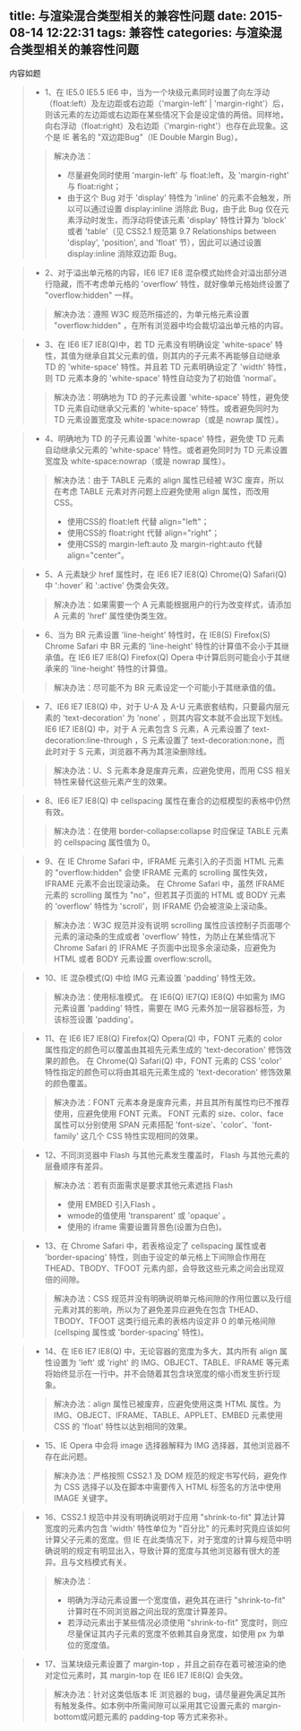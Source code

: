 title: 与渲染混合类型相关的兼容性问题
date: 2015-08-14 12:22:31
tags: 兼容性
categories: 与渲染混合类型相关的兼容性问题
---
内容如题
<!-- more -->

> - 1、在 IE5.0 IE5.5 IE6 中，当为一个块级元素同时设置了向左浮动（float:left）及左边距或右边距（'margin-left' | 'margin-right'）后，则该元素的左边距或右边距在某些情况下会是设定值的两倍。同样地，向右浮动（float:right）及右边距（'margin-right'）也存在此现象。这个是 IE 著名的 "双边距Bug"（IE Double Margin Bug）。
>> 解决办法：
>> - 尽量避免同时使用 'margin-left' 与 float:left，及 'margin-right' 与 float:right；
>> - 由于这个 Bug 对于 'display' 特性为 'inline' 的元素不会触发，所以可以通过设置 display:inline 消除此 Bug，由于此 Bug 仅在元素浮动时发生，而浮动将使该元素 'display' 特性计算为 'block' 或者 'table'（见 CSS2.1 规范第 9.7 Relationships between 'display', 'position', and 'float' 节），因此可以通过设置 display:inline 消除双边距 Bug。

> - 2、对于溢出单元格的内容，IE6 IE7 IE8 混杂模式始终会对溢出部分进行隐藏，而不考虑单元格的 'overflow' 特性，就好像单元格始终设置了 "overflow:hidden" 一样。
>> 解决办法：遵照 W3C 规范所描述的，为单元格元素设置 "overflow:hidden" ，在所有浏览器中均会裁切溢出单元格的内容。

> - 3、在 IE6 IE7 IE8(Q)中，若 TD 元素没有明确设定 'white-space' 特性，其值为继承自其父元素的值，则其内的子元素不再能够自动继承 TD 的 'white-space' 特性。并且若 TD 元素明确设定了 'width' 特性，则 TD 元素本身的 'white-space' 特性自动变为了初始值 'normal'。
>> 解决办法：明确地为 TD 的子元素设置 'white-space' 特性，避免使 TD 元素自动继承父元素的 'white-space' 特性。或者避免同时为 TD 元素设置宽度及 white-space:nowrap（或是 nowrap 属性）。

> - 4、明确地为 TD 的子元素设置 'white-space' 特性，避免使 TD 元素自动继承父元素的 'white-space' 特性。或者避免同时为 TD 元素设置宽度及 white-space:nowrap（或是 nowrap 属性）。
>> 解决办法：由于 TABLE 元素的 align 属性已经被 W3C 废弃，所以在考虑 TABLE 元素对齐问题上应避免使用 align 属性，而改用 CSS。
>> - 使用CSS的 float:left 代替 align="left"；
>> - 使用CSS的 float:right 代替 align="right"；
>> - 使用CSS的 margin-left:auto 及 margin-right:auto 代替 align="center"。

> - 5、A 元素缺少 href 属性时，在 IE6 IE7 IE8(Q) Chrome(Q) Safari(Q) 中 ':hover' 和 ':active' 伪类会失效。
>> 解决办法：如果需要一个 A 元素能根据用户的行为改变样式，请添加 A 元素的 'href' 属性使伪类生效。

> - 6、当为 BR 元素设置 'line-height' 特性时，在 IE8(S) Firefox(S) Chrome Safari 中 BR 元素的 'line-height' 特性的计算值不会小于其继承值。在 IE6 IE7 IE8(Q) Firefox(Q) Opera 中计算后则可能会小于其继承来的 'line-height' 特性的计算值。
>> 解决办法：尽可能不为 BR 元素设定一个可能小于其继承值的值。

> - 7、IE6 IE7 IE8(Q) 中，对于 U-A 及 A-U 元素嵌套结构，只要最内层元素的 'text-decoration' 为 'none' ，则其内容文本就不会出现下划线。
IE6 IE7 IE8(Q) 中，对于 A 元素包含 S 元素，A 元素设置了 text-decoration:line-through ，S 元素设置了 text-decoration:none，而此时对于 S 元素，浏览器不再为其渲染删除线。
>> 解决办法：U、S 元素本身是废弃元素，应避免使用，而用 CSS 相关特性来替代这些元素产生的效果。

> - 8、IE6 IE7 IE8(Q) 中 cellspacing 属性在重合的边框模型的表格中仍然有效。
>> 解决办法：在使用 border-collapse:collapse 时应保证 TABLE 元素的 cellspacing 属性值为 0。

> - 9、在 IE Chrome Safari 中，IFRAME 元素引入的子页面 HTML 元素的 "overflow:hidden" 会使 IFRAME 元素的 scrolling 属性失效，IFRAME 元素不会出现滚动条。
在 Chrome Safari 中，虽然 IFRAME 元素的 scrolling 属性为 "no"，但若其子页面的 HTML 或 BODY 元素的 'overflow' 特性为 'scroll'，则 IFRAME 仍会被渲染上滚动条。
>> 解决办法：W3C 规范并没有说明 scrolling 属性应该控制子页面哪个元素的滚动条的生成或者 'overflow' 特性，为防止在某些情况下 Chrome Safari 的 IFRAME 子页面中出现多余滚动条，应避免为 HTML 或者 BODY 元素设置 overflow:scroll。

> - 10、IE 混杂模式(Q) 中给 IMG 元素设置 'padding' 特性无效。
>> 解决办法：使用标准模式。
在 IE6(Q) IE7(Q) IE8(Q) 中如需为 IMG 元素设置 'padding' 特性，需要在 IMG 元素外加一层容器标签，为该标签设置 'padding'。

> - 11、在 IE6 IE7 IE8(Q) Firefox(Q) Opera(Q) 中，FONT 元素的 color 属性指定的颜色可以覆盖由其祖先元素生成的 'text-decoration' 修饰效果的颜色。
在 Chrome(Q) Safari(Q) 中，FONT 元素的 CSS 'color' 特性指定的颜色可以将由其祖先元素生成的 'text-decoration' 修饰效果的颜色覆盖。
>> 解决办法：FONT 元素本身是废弃元素，并且其所有属性均已不推荐使用，应避免使用 FONT 元素。
FONT 元素的 size、color、face 属性可以分别使用 SPAN 元素搭配 'font-size'、'color'、'font-family' 这几个 CSS 特性实现相同的效果。

> - 12、不同浏览器中 Flash 与其他元素发生覆盖时， Flash 与其他元素的层叠顺序有差异。
>> 解决办法：若有页面需求是要求其他元素遮挡 Flash
>> - 使用 EMBED 引入Flash 。
>> - wmode的值使用 'transparent' 或 'opaque' 。
>> - 使用的 iframe 需要设置背景色(设置为白色)。

> - 13、在 Chrome Safari 中，若表格设定了 cellspacing 属性或者 'border-spacing' 特性，则由于设定的单元格上下间隙会作用在 THEAD、TBODY、TFOOT 元素内部，会导致这些元素之间会出现双倍的间隙。
>> 解决办法：CSS 规范并没有明确说明单元格间隙的作用位置以及行组元素对其的影响，所以为了避免差异应避免在包含 THEAD、TBODY、TFOOT 这类行组元素的表格内设定非 0 的单元格间隙 (cellsping 属性或 'border-spacing' 特性)。

> - 14、在 IE6 IE7 IE8(Q) 中，无论容器的宽度为多大，其内所有 align 属性设置为 'left' 或 'right' 的 IMG、OBJECT、TABLE、IFRAME 等元素将始终显示在一行中。并不会随着其包含块宽度的缩小而发生折行现象。
>> 解决办法：align 属性已被废弃，应避免使用这类 HTML 属性。为 IMG、OBJECT、IFRAME、TABLE、APPLET、EMBED 元素使用 CSS 的 'float' 特性以达到相同的效果。

> - 15、IE Opera 中会将 image 选择器解释为 IMG 选择器，其他浏览器不存在此问题。
>> 解决办法：严格按照 CSS2.1 及 DOM 规范的规定书写代码，避免作为 CSS 选择子以及在脚本中需要传入 HTML 标签名的方法中使用 IMAGE 关键字。

> - 16、CSS2.1 规范中并没有明确说明对于应用 "shrink-to-fit" 算法计算宽度的元素内包含 'width' 特性单位为 "百分比" 的元素时究竟应该如何计算父子元素的宽度。但 IE 在此类情况下，对于宽度的计算与规范中明确说明的规定有明显出入，导致计算的宽度与其他浏览器有很大的差异。且与文档模式有关。
>> 解决办法：
>> - 明确为浮动元素设置一个宽度值，避免其在进行 "shrink-to-fit" 计算时在不同浏览器之间出现的宽度计算差异。
>> - 若浮动元素出于某些情况必须使用 "shrink-to-fit" 宽度时，则应尽量保证其内子元素的宽度不依赖其自身宽度，如使用 px 为单位的宽度值。

> - 17、当某块级元素设置了 margin-top ，并且之前存在着可被渲染的绝对定位元素时，其 margin-top 在 IE6 IE7 IE8(Q) 会失效。
>> 解决办法：针对这类低版本 IE 浏览器的 bug，请尽量避免满足其所有触发条件。如本例中所需间隙可以采用其它设置元素的 margin-bottom或问题元素的 padding-top 等方式来弥补。
